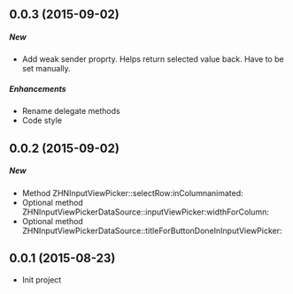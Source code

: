 ## 0.0.3 (2015-09-02)

##### New
- Add weak sender proprty. Helps return selected value back. Have to be set manually.

##### Enhancements
- Rename delegate methods
- Code style


## 0.0.2 (2015-09-02)

##### New
- Method ZHNInputViewPicker::selectRow:inColumnanimated:
- Optional method ZHNInputViewPickerDataSource::inputViewPicker:widthForColumn:
- Optional method ZHNInputViewPickerDataSource::titleForButtonDoneInInputViewPicker:


## 0.0.1 (2015-08-23)
- Init project
